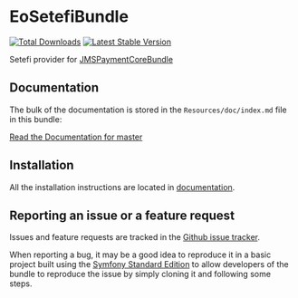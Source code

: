 # EoSetefiBundle

[![Total Downloads](https://poser.pugx.org/eo/setefi-bundle/downloads.png)](https://packagist.org/packages/eo/setefi-bundle)
[![Latest Stable Version](https://poser.pugx.org/eo/setefi-bundle/v/stable.png)](https://packagist.org/packages/eo/setefi-bundle)

Setefi provider for [JMSPaymentCoreBundle](https://github.com/schmittjoh/JMSPaymentCoreBundle)

## Documentation

The bulk of the documentation is stored in the `Resources/doc/index.md` file in this bundle:

[Read the Documentation for master](https://github.com/eymengunay/EoSetefiBundle/blob/master/Resources/doc/index.md)

## Installation

All the installation instructions are located in [documentation](https://github.com/eymengunay/EoSetefiBundle/blob/master/Resources/doc/index.md).

## Reporting an issue or a feature request

Issues and feature requests are tracked in the [Github issue tracker](https://github.com/eymengunay/EoSetefiBundle/issues).

When reporting a bug, it may be a good idea to reproduce it in a basic project built using the [Symfony Standard Edition](https://github.com/symfony/symfony-standard) to allow developers of the bundle to reproduce the issue by simply cloning it and following some steps.